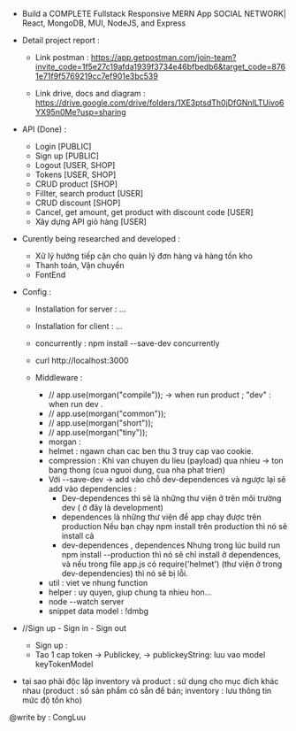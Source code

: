 - Build a COMPLETE Fullstack Responsive MERN App SOCIAL NETWORK| React, MongoDB, MUI, NodeJS, and Express

- Detail project report :
    + Link postman : https://app.getpostman.com/join-team?invite_code=1f5e27c19afda1939f3734e46bfbedb6&target_code=8761e71f9f5769219cc7ef901e3bc539

    + Link drive, docs and diagram : https://drive.google.com/drive/folders/1XE3ptsdTh0jDfGNnlLTUivo6YX95n0Me?usp=sharing

- API (Done) : 
    + Login [PUBLIC]
    + Sign up [PUBLIC]
    + Logout [USER, SHOP]
    + Tokens [USER, SHOP]
    + CRUD product [SHOP]
    + Fillter, search product [USER]
    + CRUD discount [SHOP]
    + Cancel, get amount, get product with discount code [USER]
    + Xây dựng API giỏ hàng [USER]

- Curently being researched and developed : 
    + Xử lý hướng tiếp cận cho quản lý đơn hàng và hàng tồn kho
    + Thanh toán, Vận chuyển
    + FontEnd

- Config :

    + Installation for server : ...
    + Installation for client : ...
    + concurrently : npm install --save-dev concurrently
    + curl http://localhost:3000

    + Middleware :
        - // app.use(morgan("compile")); -> when run product ; "dev" : when run dev .
        - // app.use(morgan("common"));
        - // app.use(morgan("short"));
        - // app.use(morgan("tiny"));
        - morgan :
        - helmet : ngawn chan cac ben thu 3 truy cap vao cookie.
        - compression : Khi van chuyen du lieu (payload) qua nhieu -> ton bang thong (cua nguoi dung, cua nha phat trien)
        - Với --save-dev -> add vào chỗ dev-dependences và ngược lại sẽ add vào dependencies :
          - Dev-dependences thì sẽ là những thư viện ở trên môi trường dev ( ở đây là development)
          - dependences là những thư viện để app chạy được trên production
            Nếu bạn chạy npm install trên production thì nó sẽ install cả
          - dev-dependences , dependences
            Nhưng trong lúc build run npm install --production thì nó sẽ chỉ install ở dependences, và nếu trong file app.js có require('helmet') (thư viện ở trong dev-dependencies) thì nó sẽ bị lỗi.
        - util : viet ve nhung function
        - helper : uy quyen, giup chung ta nhieu hon...
        - node --watch server
        - snippet data model : !dmbg

- //Sign up - Sign in - Sign out
  - Sign up :
  - Tao 1 cap token -> Publickey, -> publickeyString: luu vao model keyTokenModel

- tại sao phải độc lập inventory và product : sử dụng cho mục đích khác nhau (product : số sản phẩm có sẵn để bán; inventory : lưu thông tin mức độ tồn kho)


@write by : CongLuu
